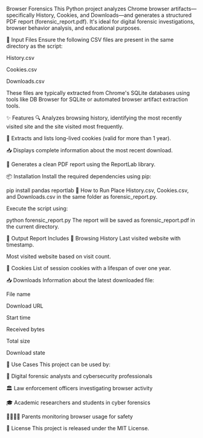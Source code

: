 Browser Forensics
This Python project analyzes Chrome browser artifacts—specifically History, Cookies, and Downloads—and generates a structured PDF report (forensic_report.pdf). It's ideal for digital forensic investigations, browser behavior analysis, and educational purposes.

📁 Input Files
Ensure the following CSV files are present in the same directory as the script:

History.csv

Cookies.csv

Downloads.csv

These files are typically extracted from Chrome's SQLite databases using tools like DB Browser for SQLite or automated browser artifact extraction tools.

✨ Features
🔍 Analyzes browsing history, identifying the most recently visited site and the site visited most frequently.

🍪 Extracts and lists long-lived cookies (valid for more than 1 year).

📥 Displays complete information about the most recent download.

🧾 Generates a clean PDF report using the ReportLab library.

📦 Installation
Install the required dependencies using pip:

pip install pandas reportlab
🚀 How to Run
Place History.csv, Cookies.csv, and Downloads.csv in the same folder as forensic_report.py.

Execute the script using:

python forensic_report.py
The report will be saved as forensic_report.pdf in the current directory.

📄 Output Report Includes
🧭 Browsing History
Last visited website with timestamp.

Most visited website based on visit count.

🍪 Cookies
List of session cookies with a lifespan of over one year.

📥 Downloads
Information about the latest downloaded file:

File name

Download URL

Start time

Received bytes

Total size

Download state

🔐 Use Cases
This project can be used by:

👮 Digital forensic analysts and cybersecurity professionals

🏛️ Law enforcement officers investigating browser activity

🎓 Academic researchers and students in cyber forensics

👨‍👩‍👧‍👦 Parents monitoring browser usage for safety

📃 License
This project is released under the MIT License.

